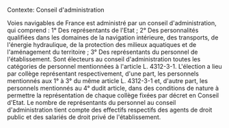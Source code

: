 Contexte: Conseil d'administration

Voies navigables de France est administré par un conseil d'administration, qui comprend : 1° Des représentants de l'Etat ; 2° Des personnalités qualifiées dans les domaines de la navigation intérieure, des transports, de l'énergie hydraulique, de la protection des milieux aquatiques et de l'aménagement du territoire ; 3° Des représentants du personnel de l'établissement. Sont électeurs au conseil d'administration toutes les catégories de personnel mentionnées à l'article L. 4312-3-1. L'élection a lieu par collège représentant respectivement, d'une part, les personnels mentionnés aux 1° à 3° du même article L. 4312-3-1 et, d'autre part, les personnels mentionnés au 4° dudit article, dans des conditions de nature à permettre la représentation de chaque collège fixées par décret en Conseil d'Etat. Le nombre de représentants du personnel au conseil d'administration tient compte des effectifs respectifs des agents de droit public et des salariés de droit privé de l'établissement.
